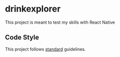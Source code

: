 # drinkexplorer

This project is meant to test my skills with React Native

## Code Style

This project follows [standard](https://github.com/standard/standard) guidelines.
